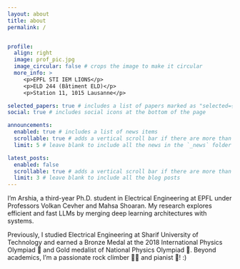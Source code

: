 ```yaml
---
layout: about
title: about
permalink: /


profile:
  align: right
  image: prof_pic.jpg
  image_circular: false # crops the image to make it circular
  more_info: >
     <p>EPFL STI IEM LIONS</p>
     <p>ELD 244 (Bâtiment ELD)</p>
     <p>Station 11, 1015 Lausanne</p>

selected_papers: true # includes a list of papers marked as "selected={true}"
social: true # includes social icons at the bottom of the page

announcements:
  enabled: true # includes a list of news items
  scrollable: true # adds a vertical scroll bar if there are more than 3 news items
  limit: 5 # leave blank to include all the news in the `_news` folder

latest_posts:
  enabled: false
  scrollable: true # adds a vertical scroll bar if there are more than 3 new posts items
  limit: 3 # leave blank to include all the blog posts
---
```


I’m Arshia, a third-year Ph.D. student in Electrical Engineering at EPFL under Professors Volkan Cevher and Mahsa Shoaran. My research explores efficient and fast LLMs by merging deep learning architectures with systems.

Previously, I studied Electrical Engineering at Sharif University of Technology and earned a Bronze Medal at the 2018 International Physics Olympiad 🥉 and Gold medalist of National Physics Olympiad 🥇. Beyond academics, I’m a passionate rock climber 🧗‍♂️ and pianist 🎹! :)







